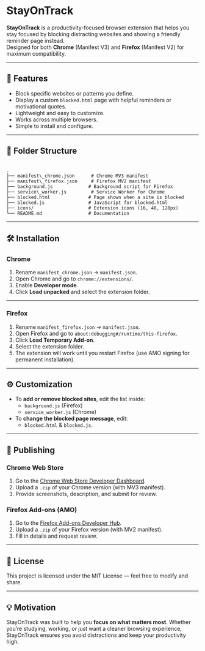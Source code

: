 # StayOnTrack

**StayOnTrack** is a productivity-focused browser extension that helps you stay focused by blocking distracting websites and showing a friendly reminder page instead.  
Designed for both **Chrome** (Manifest V3) and **Firefox** (Manifest V2) for maximum compatibility.

---

## 📌 Features

- Block specific websites or patterns you define.
- Display a custom `blocked.html` page with helpful reminders or motivational quotes.
- Lightweight and easy to customize.
- Works across multiple browsers.
- Simple to install and configure.

---

## 📂 Folder Structure

```

.
├── manifest\_chrome.json      # Chrome MV3 manifest
├── manifest\_firefox.json     # Firefox MV2 manifest
├── background.js             # Background script for Firefox
├── service\_worker.js         # Service Worker for Chrome
├── blocked.html              # Page shown when a site is blocked
├── blocked.js                # JavaScript for blocked.html
├── icons/                    # Extension icons (16, 48, 128px)
└── README.md                 # Documentation

```

---

## 🛠 Installation

### **Chrome**

1. Rename `manifest_chrome.json` → `manifest.json`.
2. Open Chrome and go to `chrome://extensions/`.
3. Enable **Developer mode**.
4. Click **Load unpacked** and select the extension folder.

---

### **Firefox**

1. Rename `manifest_firefox.json` → `manifest.json`.
2. Open Firefox and go to `about:debugging#/runtime/this-firefox`.
3. Click **Load Temporary Add-on**.
4. Select the extension folder.
5. The extension will work until you restart Firefox (use AMO signing for permanent installation).

---

## ⚙ Customization

- To **add or remove blocked sites**, edit the list inside:
  - `background.js` (Firefox)
  - `service_worker.js` (Chrome)
- To **change the blocked page message**, edit:
  - `blocked.html` & `blocked.js`.

---

## 🚀 Publishing

### **Chrome Web Store**

1. Go to the [Chrome Web Store Developer Dashboard](https://chrome.google.com/webstore/devconsole).
2. Upload a `.zip` of your Chrome version (with MV3 manifest).
3. Provide screenshots, description, and submit for review.

### **Firefox Add-ons (AMO)**

1. Go to the [Firefox Add-ons Developer Hub](https://addons.mozilla.org/developers/).
2. Upload a `.zip` of your Firefox version (with MV2 manifest).
3. Fill in details and request review.

---

## 📜 License

This project is licensed under the MIT License — feel free to modify and share.

---

## 💡 Motivation

StayOnTrack was built to help you **focus on what matters most**. Whether you’re studying, working, or just want a cleaner browsing experience, StayOnTrack ensures you avoid distractions and keep your productivity high.

